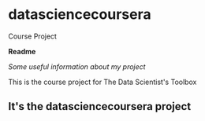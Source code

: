 
# datasciencecoursera
Course Project

**Readme**

*Some useful information about my project*

This is the course project for The Data Scientist's Toolbox

## It's the datasciencecoursera project

